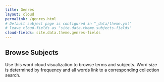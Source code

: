 ```yaml
---
title: Genres
layout: cloud
permalink: /genres.html
# Default subject page is configured in "_data/theme.yml"
# leave cloud-fields as "site.data.theme.subjects-fields"
cloud-fields: site.data.theme.genres-fields
---
```


## Browse Subjects

Use this word cloud visualization to browse terms and subjects.
Word size is determined by frequency and all words link to a corresponding collection search.
